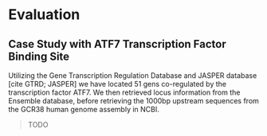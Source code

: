
# Evaluation

## Case Study with ATF7 Transcription Factor Binding Site

Utilizing the Gene Transcription Regulation Database and JASPER database [cite GTRD; JASPER] we have located 51 gens co-regulated by the transcription factor ATF7. We then retrieved locus information from the Ensemble database, before retrieving the 1000bp upstream sequences from the GCR38 human genome assembly in NCBI. 

> TODO 

